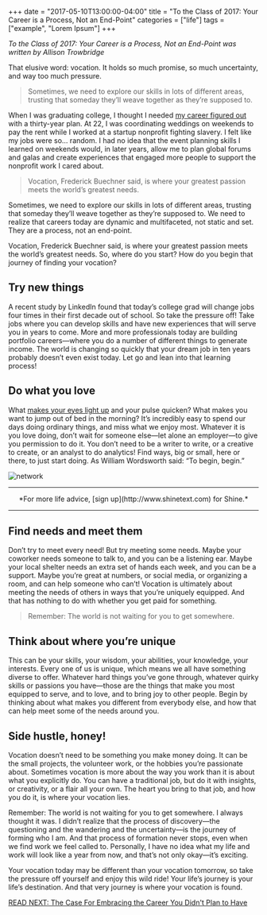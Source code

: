 +++
  date = "2017-05-10T13:00:00-04:00"
  title = "To the Class of 2017: Your Career is a Process, Not an End-Point"
  categories = ["life"]
  tags = ["example", "Lorem Ipsum"]
+++



*To the Class of 2017: Your Career is a Process, Not an End-Point was written by Allison Trowbridge*

<span class="dropcap">T</span>hat elusive word: vocation. It holds so much promise, so much uncertainty, and way too much pressure. 

> Sometimes, we need to explore our skills in lots of different areas, trusting that someday they’ll weave together as they’re supposed to. 

When I was graduating college, I thought I needed [my career figured out](http://advice.shinetext.com/articles/the-case-for-embracing-the-career-you-didnt-plan-to-have/) with a thirty-year plan. At 22, I was coordinating weddings on weekends to pay the rent while I worked at a startup nonprofit fighting slavery. I felt like my jobs were so… random. I had no idea that the event planning skills I learned on weekends would, in later years, allow me to plan global forums and galas and create experiences that engaged more people to support the nonprofit work I cared about. 

>  Vocation, Frederick Buechner said, is where your greatest passion meets the world’s greatest needs.

Sometimes, we need to explore our skills in lots of different areas, trusting that someday they’ll weave together as they’re supposed to. We need to realize that careers today are dynamic and multifaceted, not static and set. They are a process, not an end-point.

Vocation, Frederick Buechner said, is where your greatest passion meets the world’s greatest needs. So, where do you start? How do you begin that journey of finding your vocation? 

## Try new things 
A recent study by LinkedIn found that today’s college grad will change jobs four times in their first decade out of school. So take the pressure off! Take jobs where you can develop skills and have new experiences that will serve you in years to come. More and more professionals today are building portfolio careers—where you do a number of different things to generate income. The world is changing so quickly that your dream job in ten years probably doesn’t even exist today. Let go and lean into that learning process!

## Do what you love 
What [makes your eyes light up](http://advice.shinetext.com/articles/how-to-channel-your-passion-into-positive-change/) and your pulse quicken? What makes you want to jump out of bed in the morning? It’s incredibly easy to spend our days doing ordinary things, and miss what we enjoy most. Whatever it is you love doing, don’t wait for someone else—let alone an employer—to give you permission to do it. You don’t need to be a writer to write, or a creative to create, or an analyst to do analytics! Find ways, big or small, here or there, to just start doing. As William Wordsworth said: “To begin, begin.”

![network](//images.contentful.com/awpxl2koull4/19kTrOJticCiS6cKm2cOMC/2010593b0b1b871edd18b68983d9c885/network.jpeg)


---

<center> *For more life advice, [sign up](http://www.shinetext.com) for Shine.* </center>

---

## Find needs and meet them
Don’t try to meet every need! But try meeting some needs. Maybe your coworker needs someone to talk to, and you can be a listening ear. Maybe your local shelter needs an extra set of hands each week, and you can be a support. Maybe you’re great at numbers, or social media, or organizing a room, and can help someone who can’t! Vocation is ultimately about meeting the needs of others in ways that you’re uniquely equipped. And that has nothing to do with whether you get paid for something.

> Remember: The world is not waiting for you to get somewhere.
 
## Think about where you’re unique
This can be your skills, your wisdom, your abilities, your knowledge, your interests. Every one of us is unique, which means we all have something diverse to offer. Whatever hard things you’ve gone through, whatever quirky skills or passions you have—those are the things that make you most equipped to serve, and to love, and to bring joy to other people. Begin by thinking about what makes you different from everybody else, and how that can help meet some of the needs around you.
 
## Side hustle, honey!
Vocation doesn’t need to be something you make money doing. It can be the small projects, the volunteer work, or the hobbies you’re passionate about. Sometimes vocation is more about the way you work than it is about what you explicitly do. You can have a traditional job, but do it with insights, or creativity, or a flair all your own. The heart you bring to that job, and how you do it, is where your vocation lies. 

Remember: The world is not waiting for you to get somewhere. I always thought it was. I didn’t realize that the process of discovery—the questioning and the wandering and the uncertainty—is the journey of forming who I am. And that process of formation never stops, even when we find work we feel called to. Personally, I have no idea what my life and work will look like a year from now, and that’s not only okay—it’s exciting. 

Your vocation today may be different than your vocation tomorrow, so take the pressure off yourself and enjoy this wild ride! Your life’s journey is your life’s destination. And that very journey is where your vocation is found.

[READ NEXT: The Case For Embracing the Career You Didn't Plan to Have](http://advice.shinetext.com/articles/the-case-for-embracing-the-career-you-didnt-plan-to-have/)

<div class="pubexchange_module" id="pubexchange_below_content" data-pubexchange-module-id="2323"></div>

<script>(function(w, d, s, id) {
 w.PUBX=w.PUBX || {pub: "shine_text", discover: false, lazy: true};
 var js, pjs = d.getElementsByTagName(s)[0];
 if (d.getElementById(id)) return;
 js = d.createElement(s); js.id = id; js.async = true;
 js.src = "//main.pubexchange.com/loader.min.js";
 pjs.parentNode.insertBefore(js, pjs);
}(window, document, "script", "pubexchange-jssdk"));</script>
